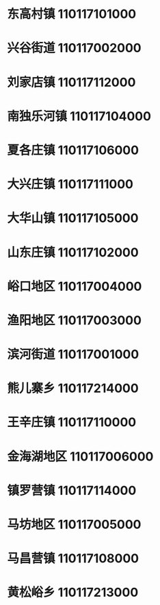 # 东高村镇 110117101000
# 兴谷街道 110117002000
# 刘家店镇 110117112000
# 南独乐河镇 110117104000
# 夏各庄镇 110117106000
# 大兴庄镇 110117111000
# 大华山镇 110117105000
# 山东庄镇 110117102000
# 峪口地区 110117004000
# 渔阳地区 110117003000
# 滨河街道 110117001000
# 熊儿寨乡 110117214000
# 王辛庄镇 110117110000
# 金海湖地区 110117006000
# 镇罗营镇 110117114000
# 马坊地区 110117005000
# 马昌营镇 110117108000
# 黄松峪乡 110117213000
